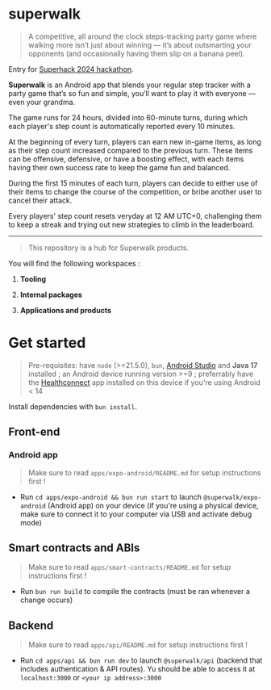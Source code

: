 # superwalk

> A competitive, all around the clock steps-tracking party game where walking more isn’t just about winning — it’s about outsmarting your opponents (and occasionally having them slip on a banana peel).

Entry for [Superhack 2024 hackathon](https://ethglobal.com/events/superhack2024).

**Superwalk** is an Android app that blends your regular step tracker with a party game that’s so fun and simple, you’ll want to play it with everyone — even your grandma.

The game runs for 24 hours, divided into 60-minute turns, during which each player's step count is automatically reported every 10 minutes.

At the beginning of every turn, players can earn new in-game items, as long as their step count increased compared to the previous turn. These items can be offensive, defensive, or have a boosting effect, with each items having their own success rate to keep the game fun and balanced.

During the first 15 minutes of each turn, players can decide to either use of their items to change the course of the competition, or bribe another user to cancel their attack.

Every players' step count resets veryday at 12 AM UTC+0, challenging them to keep a streak and trying out new strategies to climb in the leaderboard.

---

> This repository is a hub for Superwalk products.

You will find the following workspaces :

1. **Tooling**

2. **Internal packages**

3. **Applications and products**

# Get started

> Pre-requisites: have `node` (>=21.5.0), `bun`, [Android Studio](https://developer.android.com) and **Java 17** installed ; an Android device running version >=9 ; preferrably have the [Healthconnect](https://play.google.com/store/apps/details?id=com.google.android.apps.healthdata&hl=en_US) app installed on this device if you're using Android < 14

Install dependencies with `bun install`.

## Front-end

### Android app

> Make sure to read `apps/expo-android/README.md` for setup instructions first !

- Run `cd apps/expo-android && bun run start` to launch `@superwalk/expo-android` (Android app) on your device (if you're using a physical device, make sure to connect it to your computer via USB and activate debug mode)

## Smart contracts and ABIs

> Make sure to read `apps/smart-contracts/README.md` for setup instructions first !

- Run `bun run build` to compile the contracts (must be ran whenever a change occurs)

## Backend

> Make sure to read `apps/api/README.md` for setup instructions first !

- Run `cd apps/api && bun run dev` to launch `@superwalk/api` (backend that includes authentication & API routes).
Yu should be able to access it at `localhost:3000` or `<your ip address>:3000`